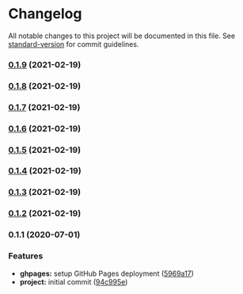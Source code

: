 # Changelog

All notable changes to this project will be documented in this file. See [standard-version](https://github.com/conventional-changelog/standard-version) for commit guidelines.

### [0.1.9](https://github.com/andyfarmerTUISHG/farmer.gq/compare/v0.1.1...v0.1.9) (2021-02-19)

### [0.1.8](https://github.com/andyfarmerTUISHG/farmer.gq/compare/v0.1.1...v0.1.8) (2021-02-19)

### [0.1.7](https://github.com/andyfarmerTUISHG/farmer.gq/compare/v0.1.1...v0.1.7) (2021-02-19)

### [0.1.6](https://github.com/andyfarmerTUISHG/farmer.gq/compare/v0.1.1...v0.1.6) (2021-02-19)

### [0.1.5](https://github.com/andyfarmerTUISHG/farmer.gq/compare/v0.1.1...v0.1.5) (2021-02-19)

### [0.1.4](https://github.com/andyfarmerTUISHG/farmer.gq/compare/v0.1.1...v0.1.4) (2021-02-19)

### [0.1.3](https://github.com/andyfarmerTUISHG/farmer.gq/compare/v0.1.1...v0.1.3) (2021-02-19)

### [0.1.2](https://github.com/andyfarmerTUISHG/farmer.gq/compare/v0.1.1...v0.1.2) (2021-02-19)

### 0.1.1 (2020-07-01)


### Features

* **ghpages:** setup GitHub Pages deployment ([5969a17](https://github.com/gatsbyjs/gatsby-starter-default/commit/5969a17cdf262fec51b981858d6bbb1fcbd4f641))
* **project:** initial commit ([94c995e](https://github.com/gatsbyjs/gatsby-starter-default/commit/94c995ee8b984b8daea948f9778c2e2c70ecf4e6))
